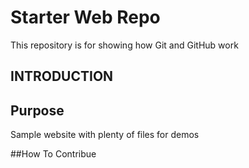 # Starter Web Repo

This repository is for showing how Git and GitHub work

## INTRODUCTION

## Purpose

Sample website with plenty of files for demos

##How To Contribue

